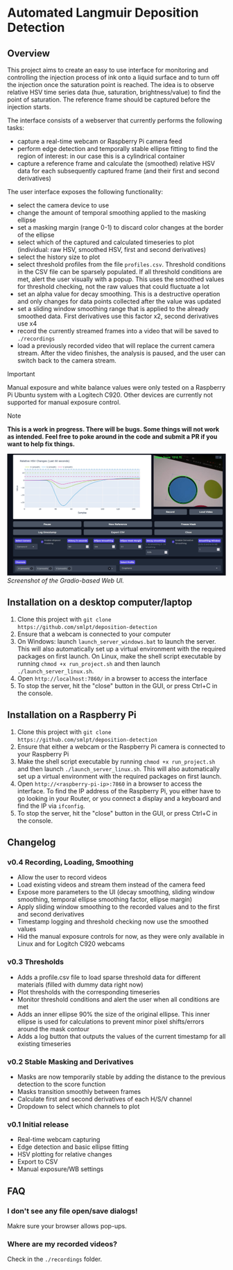 # Automated Langmuir Deposition Detection

## Overview 

This project aims to create an easy to use interface for monitoring and controlling the injection process of ink onto a liquid surface and to turn off the injection once the saturation point is reached. The idea is to observe relative HSV time series data (hue, saturation, brightness/value) to find the point of saturation. The reference frame should be captured before the injection starts.

The interface consists of a webserver that currently performs the following tasks:
- capture a real-time webcam or Raspberry Pi camera feed
- perform edge detection and temporally stable ellipse fitting to find the region of interest: in our case this is a cylindrical container
- capture a reference frame and calculate the (smoothed) relative HSV data for each subsequently captured frame (and their first and second derivatives)

The user interface exposes the following functionality:
- select the camera device to use
- change the amount of temporal smoothing applied to the masking ellipse
- set a masking margin (range 0-1) to discard color changes at the border of the ellipse
- select which of the captured and calculated timeseries to plot (individual: raw HSV, smoothed HSV, first and second derivatives)
- select the history size to plot
- select threshold profiles from the file `profiles.csv`. Threshold conditions in the CSV file can be sparsely populated. If all threshold conditions are met, alert the user visually with a popup. This uses the smoothed values for threshold checking, not the raw values that could fluctuate a lot
- set an alpha value for decay smoothing. This is a destructive operation and only changes for data points collected after the value was updated
- set a sliding window smoothing range that is applied to the already smoothed data. First derivatives use this factor x2, second derivatives use x4
- record the currently streamed frames into a video that will be saved to `./recordings`
- load a previously recorded video that will replace the current camera stream. After the video finishes, the analysis is paused, and the user can switch back to the camera stream.

> [!Important]
> Manual exposure and white balance values were only tested on a Raspberry Pi Ubuntu system with a Logitech C920. Other devices are currently not supported for manual exposure control.

> [!Note]
> **This is a work in progress. There will be bugs. Some things will not work as intended. Feel free to poke around in the code and submit a PR if you want to help fix things.**

![Screenshot of the WebUI](webui_screenshot.jpg)
*Screenshot of the Gradio-based Web UI.*

## Installation on a desktop computer/laptop

1. Clone this project with `git clone https://github.com/smlpt/deposition-detection`
2. Ensure that a webcam is connected to your computer
3. On Windows: launch `launch_server_windows.bat` to launch the server. This will also automatically set up a virtual environment with the required packages on first launch.
On Linux, make the shell script executable by running `chmod +x run_project.sh` and then launch `./launch_server_linux.sh`.
4. Open `http://localhost:7860/` in a browser to access the interface
5. To stop the server, hit the "close" button in the GUI, or press Ctrl+C in the console.

## Installation on a Raspberry Pi

1. Clone this project with `git clone https://github.com/smlpt/deposition-detection`
2. Ensure that either a webcam or the Raspberry Pi camera is connected to your Raspberry Pi
3. Make the shell script executable by running `chmod +x run_project.sh` and then launch `./launch_server_linux.sh`. This will also automatically set up a virtual environment with the required packages on first launch.
4. Open `http://<raspberry-pi-ip>:7860` in a browser to access the interface. To find the IP address of the Raspberry Pi, you either have to go looking in your Router, or you connect a display and a keyboard and find the IP via `ifconfig`.
5. To stop the server, hit the "close" button in the GUI, or press Ctrl+C in the console.

## Changelog

### v0.4 Recording, Loading, Smoothing
- Allow the user to record videos
- Load existing videos and stream them instead of the camera feed
- Expose more parameters to the UI (decay smoothing, sliding window smoothing, temporal ellipse smoothing factor, ellipse margin)
- Apply sliding window smoothing to the recorded values and to the first and second derivatives
- Timestamp logging and threshold checking now use the smoothed values
- Hid the manual exposure controls for now, as they were only available in Linux and for Logitch C920 webcams

### v0.3 Thresholds
- Adds a profile.csv file to load sparse threshold data for different materials (filled with dummy data right now)
- Plot thresholds with the corresponding timeseries
- Monitor threshold conditions and alert the user when all conditions are met
- Adds an inner ellipse 90% the size of the original ellipse. This inner ellipse is used for calculations to prevent minor pixel shifts/errors around the mask contour
- Adds a log button that outputs the values of the current timestamp for all existing timeseries

### v0.2 Stable Masking and Derivatives
- Masks are now temporarily stable by adding the distance to the previous detection to the score function
- Masks transition smoothly between frames
- Calculate first and second derivatives of each H/S/V channel
- Dropdown to select which channels to plot

### v0.1 Initial release
- Real-time webcam capturing
- Edge detection and basic ellipse fitting
- HSV plotting for relative changes
- Export to CSV
- Manual exposure/WB settings


## FAQ

### I don't see any file open/save dialogs!
Makre sure your browser allows pop-ups.

### Where are my recorded videos?
Check in the `./recordings` folder.


